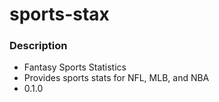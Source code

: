 # sports-stax #

### Description ###
* Fantasy Sports Statistics
* Provides sports stats for NFL, MLB, and NBA
* 0.1.0
